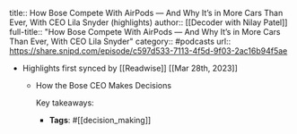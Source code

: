 title:: How Bose Compete With AirPods — And Why It’s in More Cars Than Ever, With CEO Lila Snyder (highlights)
author:: [[Decoder with Nilay Patel]]
full-title:: "How Bose Compete With AirPods — And Why It’s in More Cars Than Ever, With CEO Lila Snyder"
category:: #podcasts
url:: https://share.snipd.com/episode/c597d533-7113-4f5d-9f03-2ac16b94f5ae

- Highlights first synced by [[Readwise]] [[Mar 28th, 2023]]
	- How the Bose CEO Makes Decisions
	  
	  Key takeaways:
		- **Tags**: #[[decision_making]]